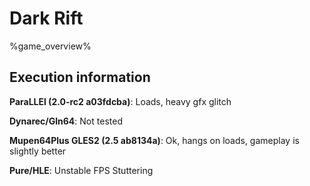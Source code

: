 # Dark Rift 

%game_overview%

## Execution information

**ParaLLEl (2.0-rc2 a03fdcba)**: Loads, heavy gfx glitch

**Dynarec/Gln64**: Not tested

**Mupen64Plus GLES2 (2.5 ab8134a)**: Ok, hangs on loads, gameplay is slightly better

**Pure/HLE**: Unstable FPS Stuttering